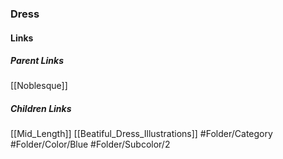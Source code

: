 ### Dress
#### Links
##### Parent Links
[[Noblesque]]
##### Children Links
[[Mid_Length]]
[[Beatiful_Dress_Illustrations]]
#Folder/Category
#Folder/Color/Blue
#Folder/Subcolor/2
